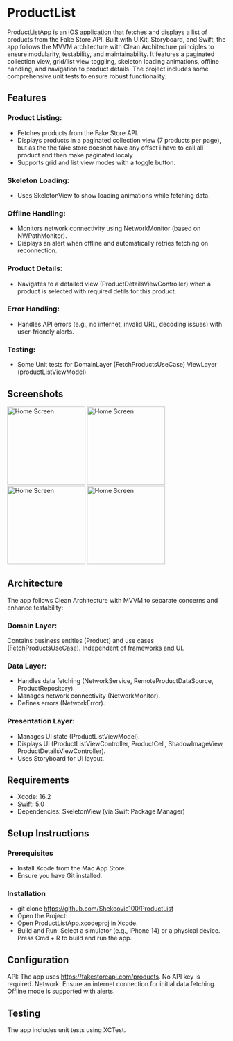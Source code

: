 # ProductList

ProductListApp is an iOS application that fetches and displays a list of products from the Fake Store API. Built with UIKit, Storyboard, and Swift, the app follows the MVVM architecture with Clean Architecture principles to ensure modularity, testability, and maintainability. It features a paginated collection view, grid/list view toggling, skeleton loading animations, offline handling, and navigation to product details. The project includes some comprehensive unit tests to ensure robust functionality.

## Features


### Product Listing:

- Fetches products from the Fake Store API.
- Displays products in a paginated collection view (7 products per page), but as the the fake store doesnot have any offset i have to call all product and then make paginated localy  
- Supports grid and list view modes with a toggle button.

### Skeleton Loading:

- Uses SkeletonView to show loading animations while fetching data.

### Offline Handling:

- Monitors network connectivity using NetworkMonitor (based on NWPathMonitor).
- Displays an alert when offline and automatically retries fetching on reconnection.

### Product Details:

- Navigates to a detailed view (ProductDetailsViewController) when a product is selected with required detils for this product.


### Error Handling:

- Handles API errors (e.g., no internet, invalid URL, decoding issues) with user-friendly alerts.


### Testing:

- Some Unit tests for DomainLayer (FetchProductsUseCase) ViewLayer (productListViewModel)

## Screenshots     

<img src="https://github.com/user-attachments/assets/d96c71f8-c087-4858-aa12-4ceeb5ffd2ec" alt="Home Screen" width="180"/>
<img src="https://github.com/user-attachments/assets/98e8246c-11ca-43c0-bf7d-8e8d449a3bc2" alt="Home Screen" width="180"/>
<img src="https://github.com/user-attachments/assets/4a04a852-42fd-4e02-ae05-4b587245ff31" alt="Home Screen" width="180"/>
<img src="https://github.com/user-attachments/assets/ef90898e-8a09-480b-b7d7-e3c0e1ad803e" alt="Home Screen" width="180"/>

## Architecture

The app follows Clean Architecture with MVVM to separate concerns and enhance testability:

### Domain Layer:

Contains business entities (Product) and use cases (FetchProductsUseCase).
Independent of frameworks and UI.

### Data Layer:

- Handles data fetching (NetworkService, RemoteProductDataSource, ProductRepository).
- Manages network connectivity (NetworkMonitor).
- Defines errors (NetworkError).

### Presentation Layer:

- Manages UI state (ProductListViewModel).
- Displays UI (ProductListViewController, ProductCell, ShadowImageView, ProductDetailsViewController).
- Uses Storyboard for UI layout.


## Requirements

- Xcode: 16.2
- Swift: 5.0
- Dependencies: SkeletonView (via Swift Package Manager)

## Setup Instructions

### Prerequisites

 - Install Xcode from the Mac App Store.
 - Ensure you have Git installed.

### Installation

- git clone https://github.com/Shekoovic100/ProductList
- Open the Project:
- Open ProductListApp.xcodeproj in Xcode.
- Build and Run:
Select a simulator (e.g., iPhone 14) or a physical device.
Press Cmd + R to build and run the app.


## Configuration

API: The app uses https://fakestoreapi.com/products. No API key is required.
Network: Ensure an internet connection for initial data fetching. 
Offline mode is supported with alerts.

## Testing

The app includes unit tests using XCTest.
